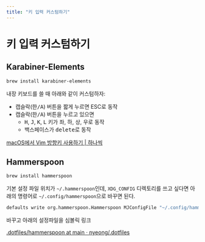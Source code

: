 ```yaml
---
title: "키 입력 커스텀하기"
---
```

# 키 입력 커스텀하기

## Karabiner-Elements

```bash
brew install karabiner-elements
```

내장 키보드를 쓸 때 아래와 같이 커스텀하자:

-   캡슬락(<kbd>한/A</kbd>) 버튼을 짧게 누르면 ESC로 동작
-   캡슬락(<kbd>한/A</kbd>) 버튼을 누르고 있으면
    -   <kbd>H</kbd>, <kbd>J</kbd>, <kbd>K</kbd>, <kbd>L</kbd> 키가 좌, 하, 상, 우로 동작
    -   백스페이스가 <kbd>delete</kbd>로 동작

[macOS에서 Vim 방향키 사용하기 | 하나씩](https://annyeong.me/notes/dev-env/use-vim-arrow-in-macos)

## Hammerspoon

```bash
brew install hammerspoon
```

기본 설정 파일 위치가 `~/.hammerspoon`인데, `XDG_CONFIG` 디렉토리를 쓰고 싶다면 아래의 명령어로 `~/.config/hammerspoon`으로 바꾸면 된다.

```bash
defaults write org.hammerspoon.Hammerspoon MJConfigFile "~/.config/hammerspoon/init.lua"
```

바꾸고 아래의 설정파일을 심볼릭 링크

[.dotfiles/hammerspoon at main · nyeong/.dotfiles](https://github.com/nyeong/.dotfiles/tree/main/hammerspoon)